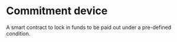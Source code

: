 # Commitment device

A smart contract to lock in funds to be paid out under a pre-defined condition.
